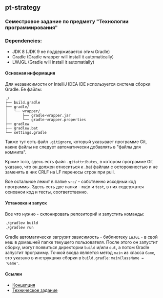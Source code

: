 ## pt-strategy

### Семестровое задание по предмету "Технологии программирования"

### Dependencies:
* JDK 8 (JDK 9 не поддерживается этим Gradle)
* Gradle (Gradle wrapper will install it automatically)
* LWJGL (Gradle will install it automatially)

#### Основная информация
Для независимости от IntelliJ IDEA IDE используется система сборки
Gradle. Ее файлы:

```text
./
├── build.gradle
├── gradle/
│   └── wrapper/
│       ├── gradle-wrapper.jar
│       └── gradle-wrapper.properties
├── gradlew
├── gradlew.bat
└── settings.gradle
```

Также тут есть файл `.gitignore`, который указывает программе
Git, какие файлы не следует автоматически добавлять в
"файлы для коммита".

Кроме того, здесь есть файл `.gitattributes`, в котором программе Git указано,
что он должен относиться к .bat файлам с осторожностью и не заменять в них
CRLF на LF переносы строк при pull.

Все остальное лежит в папке `src/` - собственно исходныи код программы.
Здесь есть две папки - `main` и `test`, в них содержатся
основнои код и тесты, соответственно.

#### Установка и запуск
Все что нужно - склонировать репозиторий и запустить команды:

```bash
./gradlew build
./gradlew run
```

Gradle автоматически загрузит зависимость -
библиотеку `LWJGL` - в свой кеш в домашней папке текущего пользователя.
После этого он запустит сборку, могут появиться директории `build` и/или `out`,
а потом Gradle запустит программу.
Точкой входа является метод `main` из класса `Game`, это указано в инструкциях
сборки в `build.gradle`: `mainClassName = 'Game'`.


#### Ссылки
* [Концепция](https://docs.google.com/document/d/e/2PACX-1vSpHRiPfLlqVUm37otCjSqb913a2Rj6wKtj59bPCHMOy2IUX041F3jNrHfqbqNyguhXppTrVQphbS43/pub)
* [Техническое задание](https://docs.google.com/document/d/e/2PACX-1vQM3NRpSZ0w1k_juJK0osW2sz-D8cKg0Lm-9CzF7Vcr4Iquctj_FX4qmdZEONR3xDyRBMt_i7b5aspf/pub)
